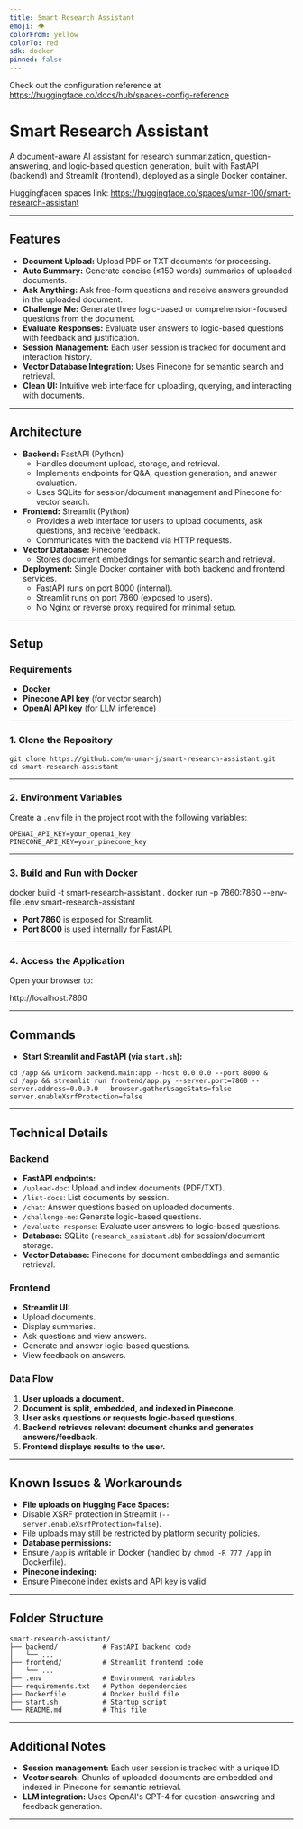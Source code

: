 ```yaml
---
title: Smart Research Assistant
emoji: 👁
colorFrom: yellow
colorTo: red
sdk: docker
pinned: false
---
```


Check out the configuration reference at https://huggingface.co/docs/hub/spaces-config-reference

# Smart Research Assistant

A document-aware AI assistant for research summarization, question-answering, and logic-based question generation, built with FastAPI (backend) and Streamlit (frontend), deployed as a single Docker container.

Huggingfacen spaces link: https://huggingface.co/spaces/umar-100/smart-research-assistant 

---

## Features

- **Document Upload:** Upload PDF or TXT documents for processing.
- **Auto Summary:** Generate concise (≤150 words) summaries of uploaded documents.
- **Ask Anything:** Ask free-form questions and receive answers grounded in the uploaded document.
- **Challenge Me:** Generate three logic-based or comprehension-focused questions from the document.
- **Evaluate Responses:** Evaluate user answers to logic-based questions with feedback and justification.
- **Session Management:** Each user session is tracked for document and interaction history.
- **Vector Database Integration:** Uses Pinecone for semantic search and retrieval.
- **Clean UI:** Intuitive web interface for uploading, querying, and interacting with documents.

---

## Architecture

- **Backend:** FastAPI (Python)
  - Handles document upload, storage, and retrieval.
  - Implements endpoints for Q&A, question generation, and answer evaluation.
  - Uses SQLite for session/document management and Pinecone for vector search.
- **Frontend:** Streamlit (Python)
  - Provides a web interface for users to upload documents, ask questions, and receive feedback.
  - Communicates with the backend via HTTP requests.
- **Vector Database:** Pinecone
  - Stores document embeddings for semantic search and retrieval.
- **Deployment:** Single Docker container with both backend and frontend services.
  - FastAPI runs on port 8000 (internal).
  - Streamlit runs on port 7860 (exposed to users).
  - No Nginx or reverse proxy required for minimal setup.

---

## Setup

### Requirements

- **Docker**
- **Pinecone API key** (for vector search)
- **OpenAI API key** (for LLM inference)

---

### 1. Clone the Repository

```
git clone https://github.com/m-umar-j/smart-research-assistant.git
cd smart-research-assistant
```

---

### 2. Environment Variables

Create a `.env` file in the project root with the following variables:

```
OPENAI_API_KEY=your_openai_key
PINECONE_API_KEY=your_pinecone_key
```


---

### 3. Build and Run with Docker

docker build -t smart-research-assistant .
docker run -p 7860:7860 --env-file .env smart-research-assistant


- **Port 7860** is exposed for Streamlit.
- **Port 8000** is used internally for FastAPI.

---

### 4. Access the Application

Open your browser to:

http://localhost:7860


---

## Commands

- **Start Streamlit and FastAPI (via `start.sh`):**

```
cd /app && uvicorn backend.main:app --host 0.0.0.0 --port 8000 &
cd /app && streamlit run frontend/app.py --server.port=7860 --server.address=0.0.0.0 --browser.gatherUsageStats=false --server.enableXsrfProtection=false
```


---

## Technical Details

### Backend

- **FastAPI endpoints:**
- `/upload-doc`: Upload and index documents (PDF/TXT).
- `/list-docs`: List documents by session.
- `/chat`: Answer questions based on uploaded documents.
- `/challenge-me`: Generate logic-based questions.
- `/evaluate-response`: Evaluate user answers to logic-based questions.
- **Database:** SQLite (`research_assistant.db`) for session/document storage.
- **Vector Database:** Pinecone for document embeddings and semantic retrieval.

### Frontend

- **Streamlit UI:**
- Upload documents.
- Display summaries.
- Ask questions and view answers.
- Generate and answer logic-based questions.
- View feedback on answers.

### Data Flow

1. **User uploads a document.**
2. **Document is split, embedded, and indexed in Pinecone.**
3. **User asks questions or requests logic-based questions.**
4. **Backend retrieves relevant document chunks and generates answers/feedback.**
5. **Frontend displays results to the user.**

---

## Known Issues & Workarounds

- **File uploads on Hugging Face Spaces:**  
- Disable XSRF protection in Streamlit (`--server.enableXsrfProtection=false`).
- File uploads may still be restricted by platform security policies.
- **Database permissions:**  
- Ensure `/app` is writable in Docker (handled by `chmod -R 777 /app` in Dockerfile).
- **Pinecone indexing:**  
- Ensure Pinecone index exists and API key is valid.

---

## Folder Structure

```
smart-research-assistant/
├── backend/           # FastAPI backend code
│   └── ...            
├── frontend/          # Streamlit frontend code
│   └── ...            
├── .env               # Environment variables
├── requirements.txt   # Python dependencies
├── Dockerfile         # Docker build file
├── start.sh           # Startup script
└── README.md          # This file

```


---

## Additional Notes

- **Session management:** Each user session is tracked with a unique ID.
- **Vector search:** Chunks of uploaded documents are embedded and indexed in Pinecone for semantic retrieval.
- **LLM integration:** Uses OpenAI's GPT-4 for question-answering and feedback generation.

---

